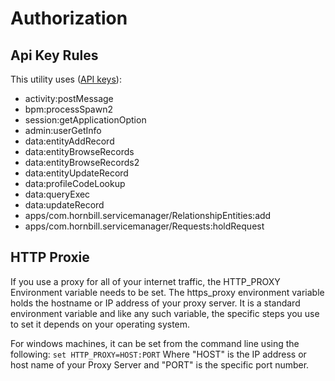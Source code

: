 # Authorization

## Api Key Rules 

This utility uses ([API keys](https://docs.hornbill.com/esp-fundamentals/security/api-keys)):

- activity:postMessage
- bpm:processSpawn2
- session:getApplicationOption
- admin:userGetInfo
- data:entityAddRecord
- data:entityBrowseRecords
- data:entityBrowseRecords2
- data:entityUpdateRecord
- data:profileCodeLookup
- data:queryExec
- data:updateRecord
- apps/com.hornbill.servicemanager/RelationshipEntities:add
- apps/com.hornbill.servicemanager/Requests:holdRequest

## HTTP Proxie

If you use a proxy for all of your internet traffic, the HTTP_PROXY Environment variable needs to be set. The https_proxy environment variable holds the hostname or IP address of your proxy server. It is a standard environment variable and like any such variable, the specific steps you use to set it depends on your operating system.

For windows machines, it can be set from the command line using the following:
``set HTTP_PROXY=HOST:PORT``
Where "HOST" is the IP address or host name of your Proxy Server and "PORT" is the specific port number.